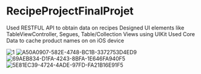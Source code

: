 # RecipeProjectFinalProjet
Used RESTFUL API to obtain data on recipes
Designed UI elements like TableViewController, Segues, Table/Collection Views using UIKit
Used Core Data to cache product names on on iOS device

![1](https://user-images.githubusercontent.com/68340816/161332455-d7c73af7-8be2-4399-8b6e-c66b4a57a259.png)
![A50A0907-582E-4748-BC1B-3372753D4ED9](https://user-images.githubusercontent.com/68340816/161332531-e25d00d3-1fe4-4c30-a9b8-74a38e1e7878.jpeg)
![69AEB834-D1FA-4243-8BFA-1E646FA940F5](https://user-images.githubusercontent.com/68340816/161332538-45a55dca-ddd0-4cab-ae40-63b8e39284a4.jpeg)
![5E81EC39-4724-4ADE-97FD-FA21B16E91F5](https://user-images.githubusercontent.com/68340816/161332540-76de4750-0935-4190-b81a-70504660a8d6.jpeg)
